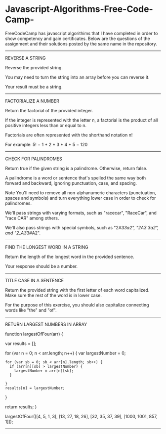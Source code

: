 # Javascript-Algorithms-Free-Code-Camp-


FreeCodeCamp has javascript algorithims that I have completed in order to show competency and gain certificates. 
Below are the questions of the assignment and their solutions posted by the same name in the repository.  
*************************************************************************************

REVERSE A STRING

Reverse the provided string.

You may need to turn the string into an array before you can reverse it.

Your result must be a string.

**************************************************************************************

FACTORIALIZE A NUMBER

Return the factorial of the provided integer.

If the integer is represented with the letter n, a factorial is the product of all positive integers less than or equal to n.

Factorials are often represented with the shorthand notation n!

For example: 5! = 1 * 2 * 3 * 4 * 5 = 120

***************************************************************************************

CHECK FOR PALINDROMES

Return true if the given string is a palindrome. Otherwise, return false.

A palindrome is a word or sentence that's spelled the same way both forward and backward, ignoring punctuation, case, and spacing.

Note
You'll need to remove all non-alphanumeric characters (punctuation, spaces and symbols) and turn everything lower case in order to check for palindromes.

We'll pass strings with varying formats, such as "racecar", "RaceCar", and "race CAR" among others.

We'll also pass strings with special symbols, such as "2A3*3a2", "2A3 3a2", and "2_A3*3#A2".

***************************************************************************************

FIND THE LONGEST WORD IN A STRING

Return the length of the longest word in the provided sentence.

Your response should be a number.

***************************************************************************************

TITLE CASE IN A SENTENCE

Return the provided string with the first letter of each word capitalized. Make sure the rest of the word is in lower case.

For the purpose of this exercise, you should also capitalize connecting words like "the" and "of".

**************************************************************************************

RETURN LARGEST NUMBERS IN ARRAY

function largestOfFour(arr) {
  
  var results = [];
  
  for (var n = 0; n < arr.length; n++) {
    var largestNumber = 0;
  
    for (var sb = 0; sb < arr[n].length; sb++) {
      if (arr[n][sb] > largestNumber) {
        largestNumber = arr[n][sb];
      }
    
    }
    results[n] = largestNumber;
  }

  return results;
}

largestOfFour([[4, 5, 1, 3], [13, 27, 18, 26], [32, 35, 37, 39], [1000, 1001, 857, 1]]);

****************************************************************************************
